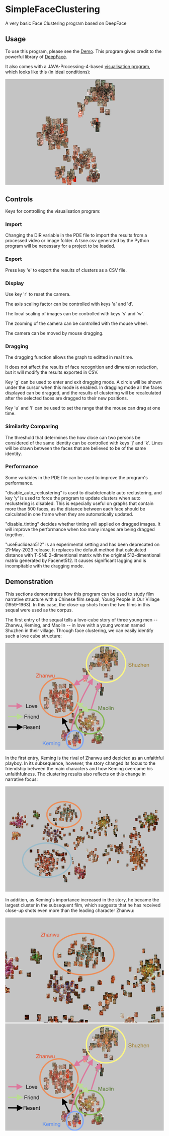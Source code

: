 # SimpleFaceClustering
A very basic Face Clustering program based on DeepFace

## Usage

To use this program, please see the [Demo](demo.ipynb).
This program gives credit to the powerful library of [DeepFace](https://github.com/serengil/deepface).

It also comes with a JAVA-Processing-4-based [visualisation program](viz/viz.pde), which looks like this (in ideal conditions):

![VisualisedFaceClusters](img_demo/sample.png)

## Controls

Keys for controlling the visualisation program:

### Import
Changing the DIR variable in the PDE file to import the results from a processed video or image folder.
A tsne.csv generated by the Python program will be necessary for a project to be loaded.

### Export
Press key 'e' to export the results of clusters as a CSV file.

### Display
Use key 'r' to reset the camera.

The axis scaling factor can be controlled with keys 'a' and 'd'.

The local scaling of images can be controlled with keys 's' and 'w'.

The zooming of the camera can be controlled with the mouse wheel.

The camera can be moved by mouse dragging.

### Dragging
The dragging function allows the graph to editted in real time.

It does not affect the results of face recognition and dimension reduction,
but it will modify the results exported in CSV.

Key 'g' can be used to enter and exit dragging mode. A circle will be shown under the cursor when this mode is enabled. In dragging mode all the faces displayed can be dragged, and the results of clustering will be recalculated after the selected faces are dragged to their new positions.

Key 'u' and 'i' can be used to set the range that the mouse can drag at one time.

### Similarity Comparing
The threshold that determines the how close can two persons be considered of the same identity can be controlled with keys 'j' and 'k'.
Lines will be drawn between the faces that are believed to be of the same identity.

### Performance
Some variables in the PDE file can be used to improve the program's performance.

"disable_auto_reclustering" is used to disable/enable auto reclustering, and key 'y' is used to force the program to update clusters when auto reclustering is disabled. This is especially useful on graphs that contain more than 500 faces, as the distance between each face should be calculated in one frame when they are automatically updated.

"disable_tinting" decides whether tinting will applied on dragged images. It will improve the performance when too many images are being dragged together.

"useEuclidean512" is an experimental setting and has been deprecated on 21-May-2023 release. It replaces the default method that calculated distance with T-SNE 2-dimentional matrix with the original 512-dimentional matrix generated by Facenet512. It causes significant lagging and is incompitable with the dragging mode.

## Demonstration

This sections demonstrates how this program can be used to study film narrative structure with a Chinese film sequal, Young People in Our Village (1959-1963). In this case, the close-up shots from the two films in this sequal were used as the corpus.

The first entry of the sequal tells a love-cube story of three young men -- Zhanwu, Keming, and Maolin --
in love with a young woman named Shuzhen in their village. Through face clustering, we can easily identify such a love cube structure:

![Illustration1959](img_demo/sample2.png)

In the first entry, Keming is the rival of Zhanwu and depicted as an unfaithful playboy. In its subsequence, however, the story changed its focus to the friendship between the main characters and how Keming overcame his unfaithfulness. The clustering results also reflects on this change in narrative focus:

![Illustration1963](img_demo/sample3.png)

In addition, as Keming's importance increased in the story, he became the largest cluster in the subsequent film, which suggests that he has received close-up shots even more than the leading character Zhanwu:

![IllustrationZhanwu](img_demo/sample4.png)
![IllustrationKeming](img_demo/sample5.png)